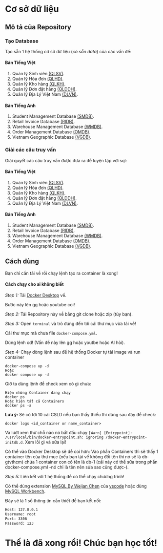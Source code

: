 # Cơ sở dữ liệu

## Mô tả của Repository

### Tạo Database

Tạo sẵn 1 hệ thống cơ sở dữ liệu (_có sẵn data_) của các vấn đề:

#### Bản Tiếng Việt

1. Quản lý Sinh viên [(QLSV)](./Create/QLSV.sql).
2. Quản lý Hóa đơn [(QLHD)](./Create/QLHD.sql).
3. Quản lý Kho hàng [(QLKH)](./Create/QLKH.sql).
4. Quản lý Đơn đặt hàng [(QLDDH)](./Create/QLDDH.sql).
5. Quản lý Địa Lý Việt Nam [(DLVN)](./Create/DLVN.sql).

#### Bản Tiếng Anh

1. Student Management Database [(SMDB)](./Create/SMDB.sql).
2. Retail Invoice Database [(RIDB)](./Create/RIDB.sql).
3. Warehouse Management Database [(WMDB)](./Create/WMDB.sql).
4. Order Management Database [(OMDB)](./Create/OMDB.sql).
5. Vietnam Geographic Database [(VGDB)](./Create/VGDB.sql).

### Giải các câu truy vấn

Giải quyết các câu truy vấn được đưa ra để luyện tập với sql:

#### Bản Tiếng Việt

1. Quản lý Sinh viên [(QLSV)](./Query/QLSV.sql).
2. Quản lý Hóa đơn [(QLHD)](./Query/QLHD.sql).
3. Quản lý Kho hàng [(QLKH)](./Query/QLKH.sql).
4. Quản lý Đơn đặt hàng [(QLDDH)](./Query/QLDDH.sql).
5. Quản lý Địa Lý Việt Nam [(DLVN)](./Query/DLVN.sql).

#### Bản Tiếng Anh

1. Student Management Database [(SMDB)](./Query/SMDB.sql).
2. Retail Invoice Database [(RIDB)](./Query/RIDB.sql).
3. Warehouse Management Database [(WMDB)](./Query/WMDB.sql).
4. Order Management Database [(OMDB)](./Query/OMDB.sql).
5. Vietnam Geographic Database [(VGDB)](./Query/VGDB.sql).

## Cách dùng

Bạn chỉ cần tải về rồi chạy lệnh tạo ra container là xong!

#### Cách chạy cho ai không biết

_Step 1:_ Tải [Docker Desktop](https://www.docker.com/) vể.

Bước này lên gg hoặc youtube coi!

_Step 2:_ Tải Repository này về bằng git clone hoặc zip (tùy bạn).

_Step 3:_ Open `terminal` và trỏ đúng đến tới cái thư mục vừa tải về!

Cái thư mục mà chưa file `docker-compose.yml`.

Dùng lệnh cd! (Vấn đề này lên gg hoặc youtbe hoặc AI hỏi).

_Step 4:_ Chạy dòng lệnh sau để hệ thống Docker tự tải image và run container

```Docker
docker-compose up -d
Hoặc
docker compose up -d
```

Giờ ta dùng lệnh để check xem có gì chưa:

```Docker
Hiện những Container đang chạy
docker ps
Hoặc hiện tất cả Containers
docker ps -a
```

**Lưu ý:** Sẽ có tới 10 cái CSLD nếu bạn thấy thiếu thì dùng sau đây để check:
```Docker
docker logs <id_container or name_container>
```
Và lướt xem thử chỗ nào nó bắt đầu chạy `[Warn] [Entrypoint]: /usr/local/bin/docker-entrypoint.sh: ignoring /docker-entrypoint-initdb.d`. Xem lỗi gì và sửa lại!

Có thể vào Docker Desktop sẽ dễ coi hơn: Vào phần Containers thì sẽ thấy 1 container tên của thư mục (nếu bạn tải về không đổi tên thì nó sẽ là db-gtvthcm) chứa 1 container con có tên là db-1 (cái này có thể sửa trong phần docker-compose.yml -nó chỉ là tên nên sửa sao cũng được-).

_Step 5:_ Liên kết với 1 hệ thống để có thể chạy chương trình!

Có thể dùng extension [MySQL By Weijan Chen](https://marketplace.visualstudio.com/items?itemName=cweijan.vscode-mysql-client2) của [vscode](https://code.visualstudio.com/) hoặc dùng [MySQL Workbench](https://dev.mysql.com/downloads/workbench/).

Đây sẽ là 1 số thông tin cần thiết để bạn kết nối:
```bash
Host: 127.0.0.1
Username: root
Port: 3306
Password: 123
```

# Thế là đã xong rồi! Chúc bạn học tốt!